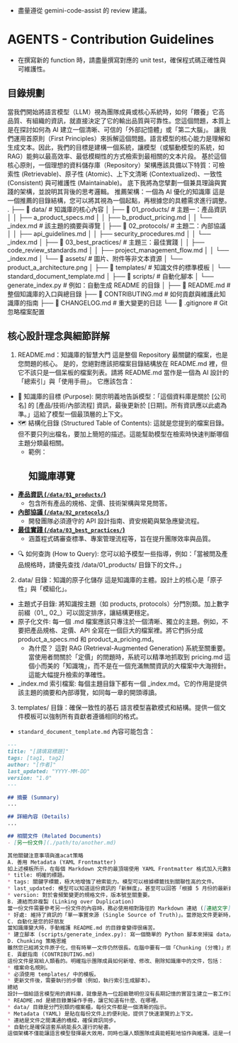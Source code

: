 - 盡量遵從 gemini-code-assist 的 review 建議。
# AGENTS - Contribution Guidelines

- 在撰寫新的 function 時，請盡量撰寫對應的 unit test，確保程式碼正確性與可維護性。

## 目錄規劃

當我們開始將語言模型（LLM）視為團隊成員或核心系統時，如何「餵養」它高品質、有組織的資訊，就直接決定了它的輸出品質與可靠性。您這個問題，本質上是在探討如何為 AI 建立一個清晰、可信的「外部記憶體」或「第二大腦」。
讓我們運用首原則（First Principles）來拆解這個問題。語言模型的核心能力是理解和生成文本。因此，我們的目標是建構一個系統，讓模型（或驅動模型的系統，如 RAG）能夠以最高效率、最低模糊性的方式檢索到最相關的文本片段。
基於這個核心原則，一個理想的資料儲存庫（Repository）架構應該具備以下特質：可檢索性 (Retrievable)、原子性 (Atomic)、上下文清晰 (Contextualized)、一致性 (Consistent) 與可維護性 (Maintainable)。
底下我將為您擘劃一個兼具理論與實踐的架構，並說明其背後的思考邏輯。
推薦架構：一個為 AI 優化的知識庫
這是一個推薦的目錄結構，您可以將其視為一個起點，再根據您的具體需求進行調整。
.
├── 📁 data/                      # 知識庫的核心內容
│   ├── 📁 01_products/           # 主題一：產品資訊
│   │   ├── a_product_specs.md
│   │   ├── b_product_pricing.md
│   │   └── _index.md             # 該主題的摘要與導覽
│   ├── 📁 02_protocols/          # 主題二：內部協議
│   │   ├── api_guidelines.md
│   │   ├── security_procedures.md
│   │   └── _index.md
│   ├── 📁 03_best_practices/     # 主題三：最佳實踐
│   │   ├── code_review_standards.md
│   │   ├── project_management_flow.md
│   │   └── _index.md
│   └── 📁 assets/                 # 圖片、附件等非文本資源
│       └── product_a_architecture.png
│
├── 📁 templates/                # 知識文件的標準模板
│   └── standard_document_template.md
│
├── 📁 scripts/                  # 自動化腳本
│   └── generate_index.py         # 例如：自動生成 README 的目錄
│
├── 📄 README.md                  # 整個知識庫的入口與總目錄
├── 📄 CONTRIBUTING.md           # 如何貢獻與維護此知識庫的指南
├── 📄 CHANGELOG.md              # 重大變更的日誌
└── 📄 .gitignore                # Git 忽略檔案配置

## 核心設計理念與細節詳解
1. README.md：知識庫的智慧大門
這是整個 Repository 最關鍵的檔案，也是您問題的核心。
是的，您絕對應該把檔案目錄結構放在 README.md 裡，但它不該只是一個呆板的檔案列表。請將 README.md 當作是一個為 AI 設計的「總索引」與「使用手冊」。
它應該包含：
 * 🎯 知識庫的目標 (Purpose): 開宗明義地告訴模型：「這個資料庫是關於 [公司名] 的 [產品/技術/內部流程] 資訊，最後更新於 [日期]。所有資訊應以此處為準。」這給了模型一個最頂層的上下文。
 * 🗺️ 結構化目錄 (Structured Table of Contents): 這就是您提到的檔案目錄。但不要只列出檔名，要加上簡短的描述。這能幫助模型在檢索時快速判斷哪個主題分類最相關。
   * 範例：
     ## 知識庫導覽

- **[產品資訊 (`/data/01_products/`)](./data/01_products/_index.md)**
  - 包含所有產品的規格、定價、技術架構與常見問答。
- **[內部協議 (`/data/02_protocols/`)](./data/02_protocols/_index.md)**
  - 開發團隊必須遵守的 API 設計指南、資安規範與緊急應變流程。
- **[最佳實踐 (`/data/03_best_practices/`)](./data/03_best_practices/_index.md)**
  - 涵蓋程式碼審查標準、專案管理流程等，旨在提升團隊效率與品質。

 * 🔍 如何查詢 (How to Query): 您可以給予模型一些指導，例如：「當被問及產品規格時，請優先查找 /data/01_products/ 目錄下的文件。」
2. data/ 目錄：知識的原子化儲存
這是知識庫的主體。設計上的核心是「原子性」與「模組化」。
 * 主題式子目錄: 將知識按主題（如 products, protocols）分門別類。加上數字前綴（01_, 02_）可以固定排序，讓結構更穩定。
 * 原子化文件: 每一個 .md 檔案應該只專注於一個清晰、獨立的主題。例如，不要把產品規格、定價、API 全寫在一個巨大的檔案裡。將它們拆分成 product_a_specs.md 和 product_a_pricing.md。
   * 為什麼？ 這對 RAG (Retrieval-Augmented Generation) 系統至關重要。當使用者問關於「定價」的問題時，系統可以精準地抓取到 pricing.md 這個小而美的「知識塊」，而不是在一個充滿無關資訊的大檔案中大海撈針。這能大幅提升檢索的準確性。
 * _index.md 索引檔案: 每個主題目錄下都有一個 _index.md。它的作用是提供該主題的摘要和內部導覽，如同每一章的開頭導讀。
3. templates/ 目錄：確保一致性的基石
語言模型喜歡模式和結構。提供一個文件模板可以強制所有貢獻者遵循相同的格式。
 * `standard_document_template.md` 內容可能包含：
  ```markdown
  ---
  title: "[請填寫標題]"
  tags: [tag1, tag2]
  author: "[作者]"
  last_updated: "YYYY-MM-DD"
  version: "1.0"
  ---

  ## 摘要 (Summary)
  ...

  ## 詳細內容 (Details)
  ...

  ## 相關文件 (Related Documents)
  - [另一份文件](./path/to/another.md)

其他關鍵注意事項與進acat策略
A. 善用 Metadata (YAML Frontmatter)
如上述模板所示，在每個 Markdown 文件的最頂端使用 YAML Frontmatter 格式加入元數據。這對 AI 來說是黃金！
 * title: 明確的標題。
 * tags: 關鍵字標籤，極大地增強了檢索能力。模型可以根據標籤找到關聯性高的文件。
 * last_updated: 模型可以知道這份資訊的「新鮮度」，甚至可以回答「根據 5 月份的最新資料...」。
 * version: 對於會頻繁變更的規格文件，版本號至關重要。
B. 連結而非複製 (Linking over Duplication)
當一份文件需要參考另一份文件的內容時，務必使用相對路徑的 Markdown 連結 ([連結文字](./path/to/file.md))，而不是複製貼上內容。
 * 好處: 維持了資訊的「單一事實來源 (Single Source of Truth)」。當原始文件更新時，所有引用它的地方都會自動連結到最新的版本。這避免了資訊過時和不一致的問題。
C. 自動化是您的好朋友
當知識庫變大時，手動維護 README.md 的目錄會變得很痛苦。
 * 建立腳本 (scripts/generate_index.py): 寫一個簡單的 Python 腳本來掃描 data/ 目錄，並自動生成 README.md 中的結構化目錄。這樣每次有新文件加入時，只要執行一次腳本，總目錄就更新了。這確保了目錄永遠是最新的。
D. Chunking 策略思維
雖然您已經將文件原子化，但有時單一文件仍然很長。在腦中要有一個「Chunking (分塊)」的概念。可以利用 Markdown 的標題（##, ###）來自然地將文件內容切分成有意義的段落。許多 RAG 系統會利用這些標題來做為切割知識的邊界。
E. 貢獻指南 (CONTRIBUTING.md)
這份文件是寫給人類看的。明確指示團隊成員如何新增、修改、刪除知識庫中的文件，包括：
 * 檔案命名規則。
 * 必須使用 templates/ 中的模板。
 * 更新文件後，需要執行的步驟（例如，執行索引生成腳本）。
總結
設計一個給語言模型用的資料庫，就像是為一位超級聰明但沒有長期記憶的實習生建立一套工作流程和參考手冊。
 * README.md 是總目錄兼操作手冊，讓它知道有什麼、在哪裡。
 * data/ 目錄是分門別類的檔案櫃，每份文件都是一個清晰的指示。
 * Metadata (YAML) 是貼在每份文件上的便利貼，提供了快速瀏覽的上下文。
 * 連結是文件之間溝通的橋樑，確保資訊同步。
 * 自動化是確保這套系統能長久運行的秘書。
這個架構不僅能讓語言模型發揮最大效用，同時也讓人類團隊成員能輕鬆地協作與維護。這是一個將知識「工程化」的過程，絕對是未來駕馭 AI 的核心技能之一。希望這套藍圖對您有幫助！

